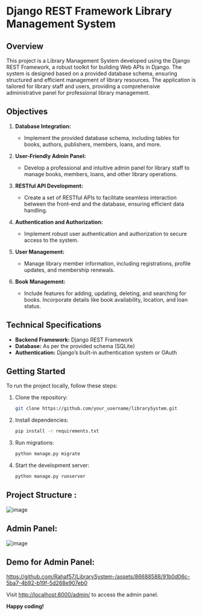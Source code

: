 
# Django REST Framework Library Management System

## Overview

This project is a Library Management System developed using the Django REST Framework, a robust toolkit for building Web APIs in Django. The system is designed based on a provided database schema, ensuring structured and efficient management of library resources. The application is tailored for library staff and users, providing a comprehensive administrative panel for professional library management.

## Objectives

1. **Database Integration:**
   - Implement the provided database schema, including tables for books, authors, publishers, members, loans, and more.

2. **User-Friendly Admin Panel:**
   - Develop a professional and intuitive admin panel for library staff to manage books, members, loans, and other library operations.

3. **RESTful API Development:**
   - Create a set of RESTful APIs to facilitate seamless interaction between the front-end and the database, ensuring efficient data handling.

4. **Authentication and Authorization:**
   - Implement robust user authentication and authorization to secure access to the system.

5. **User Management:**
   - Manage library member information, including registrations, profile updates, and membership renewals.

6. **Book Management:**
   - Include features for adding, updating, deleting, and searching for books. Incorporate details like book availability, location, and loan status.



## Technical Specifications

- **Backend Framework:** Django REST Framework
- **Database:** As per the provided schema (SQLite)
- **Authentication:** Django’s built-in authentication system or OAuth

## Getting Started

To run the project locally, follow these steps:

1. Clone the repository:
   ```bash
   git clone https://github.com/your_username/librarySystem.git
   ```

2. Install dependencies:
   ```bash
   pip install -r requirements.txt
   ```

3. Run migrations:
   ```bash
   python manage.py migrate
   ```

4. Start the development server:
   ```bash
   python manage.py runserver
   ```

## Project Structure :
![image](https://github.com/Rahaf57/LibrarySystem-/assets/86688588/2b388985-05df-49dd-8985-e4f110a44c77)


## Admin Panel:
![image](https://github.com/Rahaf57/LibrarySystem-/assets/86688588/2835c595-7963-49ca-a139-d2886ce98d5e)

## Demo for Admin Panel:

https://github.com/Rahaf57/LibrarySystem-/assets/86688588/91b0d06c-5ba7-4b92-b19f-5d268e907eb0







Visit [http://localhost:8000/admin/](http://localhost:8000/admin/) to access the admin panel.



**Happy coding!**
